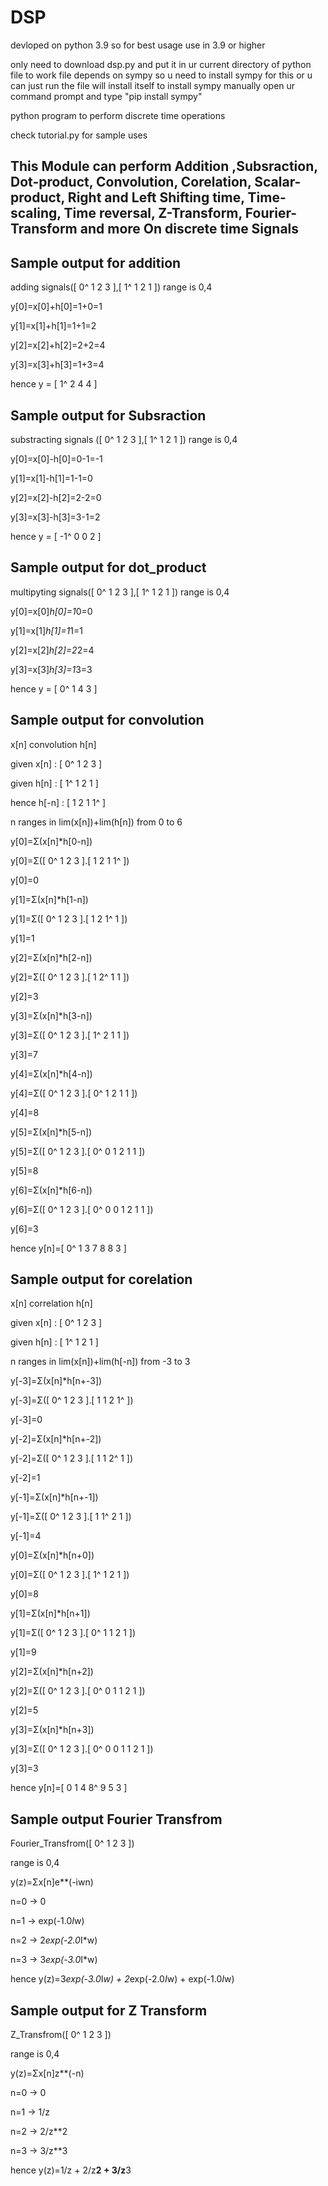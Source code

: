 # DSP

devloped on python 3.9 so for best usage use in 3.9 or higher

only need to download dsp.py and put it in ur current directory of python file to work
file depends on sympy so u need to install sympy for this or u can just run the file will install itself
to install sympy manually open ur command prompt and type "pip install sympy" 

python program to perform discrete time operations

check tutorial.py for sample uses

## This Module can perform Addition ,Subsraction, Dot-product, Convolution, Corelation, Scalar-product, Right and Left Shifting time, Time-scaling, Time reversal, Z-Transform, Fourier-Transform and more On discrete time Signals
<p>

## Sample output for addition
adding signals([ 0^ 1 2 3 ],[ 1^ 1 2 1 ])
range is 0,4

y[0]=x[0]+h[0]=1+0=1

y[1]=x[1]+h[1]=1+1=2

y[2]=x[2]+h[2]=2+2=4

y[3]=x[3]+h[3]=1+3=4

hence y = [ 1^ 2 4 4 ]

## Sample output for Subsraction
substracting signals ([ 0^ 1 2 3 ],[ 1^ 1 2 1 ])
range is 0,4

y[0]=x[0]-h[0]=0-1=-1

y[1]=x[1]-h[1]=1-1=0

y[2]=x[2]-h[2]=2-2=0

y[3]=x[3]-h[3]=3-1=2

hence y = [ -1^ 0 0 2 ]

## Sample output for dot_product

multipyting signals([ 0^ 1 2 3 ],[ 1^ 1 2 1 ])
range is 0,4

y[0]=x[0]*h[0]=1*0=0

y[1]=x[1]*h[1]=1*1=1

y[2]=x[2]*h[2]=2*2=4

y[3]=x[3]*h[3]=1*3=3

hence y = [ 0^ 1 4 3 ]


## Sample output for convolution

x[n] convolution h[n]
  
given x[n]  : [ 0^ 1 2 3 ]
  
given h[n]  : [ 1^ 1 2 1 ]
  
hence h[-n] : [ 1 2 1 1^ ]

n ranges in lim(x[n])+lim(h[n]) from 0 to 6

y[0]=Σ(x[n]*h[0-n])
  
y[0]=Σ([ 0^ 1 2 3 ].[ 1 2 1 1^ ])
  
y[0]=0

  
y[1]=Σ(x[n]*h[1-n])
  
y[1]=Σ([ 0^ 1 2 3 ].[ 1 2 1^ 1 ])
  
y[1]=1
  

y[2]=Σ(x[n]*h[2-n])
  
y[2]=Σ([ 0^ 1 2 3 ].[ 1 2^ 1 1 ])
  
y[2]=3
  

y[3]=Σ(x[n]*h[3-n])
  
y[3]=Σ([ 0^ 1 2 3 ].[ 1^ 2 1 1 ])
  
y[3]=7
  

y[4]=Σ(x[n]*h[4-n])
  
y[4]=Σ([ 0^ 1 2 3 ].[ 0^ 1 2 1 1 ])
  
y[4]=8
  

y[5]=Σ(x[n]*h[5-n])
  
y[5]=Σ([ 0^ 1 2 3 ].[ 0^ 0 1 2 1 1 ])
  
y[5]=8

y[6]=Σ(x[n]*h[6-n])
  
y[6]=Σ([ 0^ 1 2 3 ].[ 0^ 0 0 1 2 1 1 ])
  
y[6]=3
  
hence y[n]=[ 0^ 1 3 7 8 8 3 ]
  

## Sample output for corelation

x[n] correlation h[n]
  
given x[n]  : [ 0^ 1 2 3 ]
  
given h[n]  : [ 1^ 1 2 1 ]

n ranges in lim(x[n])+lim(h[-n]) from -3 to 3

y[-3]=Σ(x[n]*h[n+-3])
  
y[-3]=Σ([ 0^ 1 2 3 ].[ 1 1 2 1^ ])
  
y[-3]=0

  
y[-2]=Σ(x[n]*h[n+-2])
  
y[-2]=Σ([ 0^ 1 2 3 ].[ 1 1 2^ 1 ])
  
y[-2]=1
  

y[-1]=Σ(x[n]*h[n+-1])
  
y[-1]=Σ([ 0^ 1 2 3 ].[ 1 1^ 2 1 ])
  
y[-1]=4
  

y[0]=Σ(x[n]*h[n+0])
  
y[0]=Σ([ 0^ 1 2 3 ].[ 1^ 1 2 1 ])
  
y[0]=8
  

y[1]=Σ(x[n]*h[n+1])
  
y[1]=Σ([ 0^ 1 2 3 ].[ 0^ 1 1 2 1 ])
  
y[1]=9
  

y[2]=Σ(x[n]*h[n+2])
  
y[2]=Σ([ 0^ 1 2 3 ].[ 0^ 0 1 1 2 1 ])
  
y[2]=5
  

y[3]=Σ(x[n]*h[n+3])
  
y[3]=Σ([ 0^ 1 2 3 ].[ 0^ 0 0 1 1 2 1 ])
  
y[3]=3
  
hence y[n]=[ 0 1 4 8^ 9 5 3 ]


## Sample output Fourier Transfrom 
Fourier_Transfrom([ 0^ 1 2 3 ])

range is 0,4

y(z)=Σx[n]e**(-iwn)

n=0 -> 0

n=1 -> exp(-1.0*I*w)

n=2 -> 2*exp(-2.0*I*w)

n=3 -> 3*exp(-3.0*I*w)

hence y(z)=3*exp(-3.0*I*w) + 2*exp(-2.0*I*w) + exp(-1.0*I*w)

## Sample output for Z Transform
Z_Transfrom([ 0^ 1 2 3 ])

range is 0,4

y(z)=Σx[n]z**(-n)        

n=0 -> 0

n=1 -> 1/z

n=2 -> 2/z**2

n=3 -> 3/z**3

hence y(z)=1/z + 2/z**2 + 3/z**3
  
</p>
